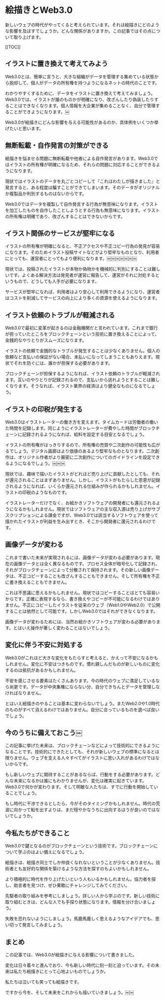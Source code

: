 # 絵描きとWeb3.0

新しいウェブの時代がやってくると考えられています。それは絵描きにどのような影響を及ぼすでしょうか。どんな関係がありますか。この記事ではその点について取り上げます。

[[TOC]]

## イラストに置き換えて考えてみよう

Web3.0とは、簡単に言うと、大きな組織がデータを管理する集めている状態から脱却して、個人がデータの所有権を持つようになるネットの時代のことです。

わかりやすくするために、データをイラストに置き換えて考えてみましょう。Web3.0では、イラストが誰のものかが明確になり、改ざんしたり偽装したりすることはできなくなります。個人情報を大企業が集めることなく、自分で管理することができようになります。￼

Web3.0が絵描きにどんな影響を与える可能性があるのか、具体例をいくつか挙げたいと思います。

## 無断転載・自作発言の対策ができる

絵描きを悩ませる問題に無断転載や他者による自作発言があります。Web3.0ではイラストの所有権が明確になるため、それらの問題に対応することができるようになります。

現状ではイラストのデータを丸ごとコピーして『これはわたしが描きました』と発言すると、ある程度は騙すことができてしまいます。そのデータがオリジナルか複製品か判別するものはないからです。

Web3.0ではデータを複製して自作発言する行為が無意味になります。イラストを加工したものを自作したことしようとする行為も無意味になります。イラストの所有権は明確であり、改ざんすることはできないからです。

## イラスト関係のサービスが堅牢になる

イラストの所有権が明確になると、不正アクセスや不正コピー行為の発見が容易になります。そのためイラスト投稿サイトなどがより堅牢なものとなり、利用者にとっても、運営者にとってもより便利になります。￼￼￼￼￼￼￼

現状では、投稿されたイラストが本物か偽物かを機械的に判別にすることは難しいです。よくある解決方法は発見者が運営に報告して、運営がそれに対処するというもので、どうしても人手が必要になります。

サービスが堅牢になれば、利用者はより安心して利用できるようになり、運営者はコストを削減してサービスの向上により多くの資源を使えるようになります。

## イラスト依頼のトラブルが軽減される

Web3.0で最初に変革が起きるのは金融機関だと言われています。これまで銀行が担っていたところをブロックチェーンという技術に置き換えることによって、金銭的なやりとりがスムーズになります。

イラストの依頼で金銭的なトラブルが発生することは少なくありません。個人の依頼など支払いの保証がない場合、未払いになってしまうこともありえます。現状でそれを防ぐには、誰かが担保する必要があります。

ブロックチェーンが担保するようになれば、イラスト依頼のトラブルが軽減されます。互いのやりとりが記録されるので、支払いから逃れようとすることは難しくなります。そうなれば、イラスト業界の経済はより健全なものになるでしょう。

## イラストの印税が発生する

Web3.0はイラストレーターの働き方を変えます。タイムカードは労働者の働いた時間を記録します。同じようにイラストレーターが費やした時間がブロックチェーンに記録されるようになれば、給料を設定する目安となるでしょう。

イラストの所有権がはっきりするので、所有権の売買や二次創作の可能性も広がるでしょう。デジタル画廊はより価値のあるより堅牢なものとなります。二次創作は、オリジナル作者がより厳密に二次創作についてのガイドラインを設定できるようになるでしょう。￼￼￼

現状では、趣味で描いたイラストがどれほど売り上げに貢献したとしても、それが還元されることはまずありません。しかし、イラストがもたらした恩恵が記録されるようになれば、いくらか還元される仕組みが作られるかもしれません。イラストの印税のようなものです。

イラストレーターだけでなく、お絵かきソフトウェアの開発者にも還元されるようになるかもしれません。現状ではソフトウェアの主な収入源は売り上げがサブスクリプションによる課金ですが、Web3.0では該当するソフトウェアを使って描かれたイラストが利益を生み出すとき、そこから開発者に還元されるわけです。

## 画像データが変わる

これまで書いた未来が実現されるには、画像データが変わる必要があります。現在の画像データとは全く異なるものです。プロセス全体が暗号化して記録され、それがブロックチェーンによって分散されて保持されます。その新しい画像データは、不正コピーすることも改ざんすることもできません。そして所有権を不正に書き換えることもできません。

これは不思議に思えるかもしれません。現状ではコピーすることはとても容易いからです。正確に表現するなら、書き換えやコピーが不可能になるわけではありません。不正にコピーしたイラストを従来のウェブ（Web1.0やWeb2.0）で公開することは依然として可能です。しかしWeb3.0ではそれができなくなります。

画像データが変わるためには、当然お絵かきソフトウェアが変わる必要があります。とはいえ操作が著しく変わることはないでしょう。

## 変化に伴う不安に対処する

Web3.0がこれほど大きな変化をもたらすと考えると、かえって不安になるかもしれません。変化に不安はつきものです。慣れ親しんだものが新しいものに変化するのは抵抗があるかもしれません。

不安を感じさせる要素はたくさんあります。今の時代のウェブに満足しているなら尚更です。データが中央集権にならない分、自分できちんとデータを管理しなければなりません。

とはいえ絵描きのやることは基本に変わらないでしょう。またWeb2.0や1.0時代のものがすべて消えるわけではありません。自分に合っているものを選べば良いでしょう。

## 今のうちに備えておこう￼

この記事に挙げた未来は、ブロックチェーンなどによって技術的にできるようになることです。技術的にできたとしても、それが新しいウェブの標準になるとは限りません。ウェブを支える人々すべてがイラストに思い入れがあるわけではないからです。

もし新しいウェブに期待することがあるならば、行動をする必要があります。どんな未来になるかは誰にもわかりませんが、変化は確実に起きています。Web3.0で何かが変わります。そして明敏な人たちは、すでに行動を開始していることでしょう。

もし時代に干渉できるとしたら、今がそのタイミングかもしれません。時代の荒波に向かって船を出すよりは、まだ穏やかなうちに出向するほうが良いのではないでしょうか。

## 今私たちができること

Web3.0で鍵となるのがブロックチェーンという技術です。ブロックチェーンについて学ぶのはよい備えになるでしょう。

絵描きは、絵描き同士でしか仲良くなれないということが少なくありません。技術者とも友好的な関係を築けるような方法を探すのもよいかもしれません。

より積極的に時代を作り上げたいという人もいるかもしれません。協力者を探し、助言者を見つけ、ぜひ果敢にチャレンジしてみてください。

先駆者の取り組みを参考にしましょう。詳しい人から学ぶのです。新しい技術に取り組むときは、どんな人でも手探り状態になります。情報を分け合いましょう。

失敗を恐れないようにしましょう。馬鹿馬鹿しく思えるようなアイデアでも、思い切って発言してみましょう。

## まとめ

この記事では、Web3.0が絵描きに与える影響について書きました。

変化は日々着々と進んでおり、今も新しい時代に刻一刻と迫っています。その未来は私たち絵描きにとって心地よいものでしょうか。

私たちは泣いても笑っても絵描きです。

ですから今を、そして未来をこれからも描いていきましょう。￼￼